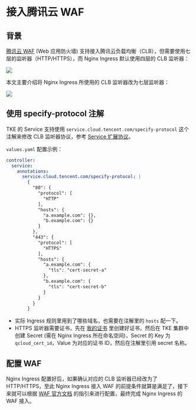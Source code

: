 # 接入腾讯云 WAF

## 背景

[腾讯云 WAF](https://cloud.tencent.com/product/waf) (Web 应用防火墙) 支持接入腾讯云负载均衡（CLB），但需要使用七层的监听器（HTTP/HTTPS），而 Nginx Ingress 默认使用四层的 CLB 监听器：

![](https://image-host-1251893006.cos.ap-chengdu.myqcloud.com/2024%2F04%2F01%2F20240401120854.png)

本文主要介绍将 Nginx Ingress 所使用的 CLB 监听器改为七层监听器：

![](https://image-host-1251893006.cos.ap-chengdu.myqcloud.com/2024%2F04%2F01%2F20240401154831.png)

## 使用 specify-protocol 注解

TKE 的 Service 支持使用 `service.cloud.tencent.com/specify-protocol` 这个注解来修改 CLB 监听器协议，参考 [Service 扩展协议](https://cloud.tencent.com/document/product/457/51259)。

`values.yaml` 配置示例：

```yaml
controller:
  service:
    annotations:
      service.cloud.tencent.com/specify-protocol: |
        {
          "80": {
            "protocol": [
              "HTTP"
            ],
            "hosts": {
              "a.example.com": {},
              "b.example.com": {}
            }
          },
          "443": {
            "protocol": [
              "HTTPS"
            ],
            "hosts": {
              "a.example.com": {
                "tls": "cert-secret-a"
              },
              "b.example.com": {
                "tls": "cert-secret-b"
              }
            }
          }
        }
```

* 实际 Ingress 规则里用到了哪些域名，也需要在注解里的 `hosts` 配一下。
* HTTPS 监听器需要证书，先在 [我的证书](https://console.cloud.tencent.com/ssl) 里创建好证书，然后在 TKE 集群中创建 Secret (需在 Nginx Ingress 所在命名空间)，Secret 的 Key 为 `qcloud_cert_id`，Value 为对应的证书 ID，然后在注解里引用 secret 名称。

## 配置 WAF

Nginx Ingress 配置好后，如果确认对应的 CLB 监听器已经改为了 HTTP/HTTPS，至此 Nginx Ingress 接入 WAF 的前提条件就算是满足了，接下来就可以根据 [WAF 官方文档](https://cloud.tencent.com/document/product/627/40765) 的指引来进行配置，最终完成 Nginx Ingress 的 WAF 接入。
